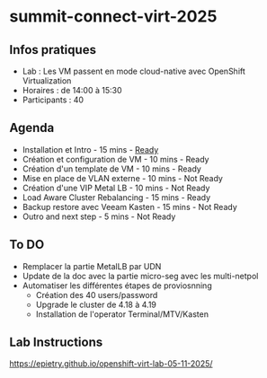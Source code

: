 # summit-connect-virt-2025

## Infos pratiques
- Lab : Les VM passent en mode cloud-native avec OpenShift Virtualization
- Horaires : de 14:00 à 15:30
- Participants : 40

## Agenda
- Installation et Intro - 15 mins - [Ready](https://docs.google.com/presentation/d/1nAb9fhzUfAiUU9NHX12mtKRguusiNnWjciTb6pQVEiQ/edit?usp=sharing)
- Création et configuration de VM - 10 mins - Ready
- Création d'un template de VM - 10 mins - Ready
- Mise en place de VLAN externe - 10 mins - Not Ready
- Création d'une VIP Metal LB - 10 mins - Not Ready
- Load Aware Cluster Rebalancing - 15 mins - Ready
- Backup restore avec Veeam Kasten - 15 mins - Not Ready
- Outro and next step - 5 mins - Not Ready

## To DO
- Remplacer la partie MetalLB par UDN
- Update de la doc avec la partie micro-seg avec les multi-netpol
- Automatiser les différentes étapes de proviosnning
  * Création des 40 users/password
  * Upgrade le cluster de 4.18 à 4.19
  * Installation de l'operator Terminal/MTV/Kasten

## Lab Instructions
https://epietry.github.io/openshift-virt-lab-05-11-2025/
